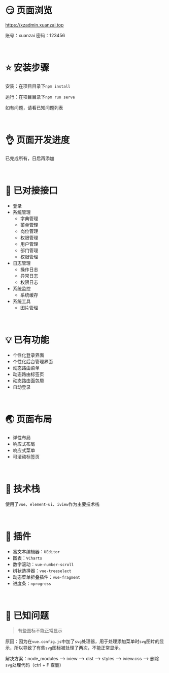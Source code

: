# :smirk: 页面浏览 

https://xzadmin.xuanzai.top

账号：xuanzai
密码：123456

<br/>

# :star: 安装步骤

安装：在项目目录下`npm install`

运行：在项目目录下`npm run serve`

如有问题，请看已知问题列表

<br/>

# :ok_hand: 页面开发进度

已完成所有，日后再添加

<br/>

# :muscle: 已对接接口

- 登录
- 系统管理
  - 字典管理
  - 菜单管理
  - 岗位管理
  - 权限管理
  - 用户管理
  - 部门管理
  - 权限管理
- 日志管理
  - 操作日志
  - 异常日志 
  - 权限日志
- 系统监控
  - 系统缓存
- 系统工具
  - 图片管理

<br/>

# :bulb: 已有功能

+ 个性化登录界面
+ 个性化后台管理界面
+ 动态路由菜单
+ 动态路由标签页
+ 动态路由面包屑
+ 自动登录

<br/>

# :earth_asia: 页面布局

+ 弹性布局
+ 响应式布局
+ 响应式菜单
+ 可滚动标签页

<br/>


# :sparkling_heart: 技术栈
使用了`vue`、`element-ui`、`iview`作为主要技术栈

<br/>

# :electric_plug: 插件

+ 富文本编辑器：`UEditor`
+ 图表：`VCharts`
+ 数字滚动：`vue-number-scroll`
+ 树状选择器：`vue-treeselect`
+ 动态菜单折叠插件：`vue-fragment`
+ 进度条：`nprogress`

<br/>

# :page_with_curl: 已知问题

> 有些图标不能正常显示

原因：因为在`vue.config.js`中加了`svg`处理器，用于处理添加菜单时`svg`图片的显示，所以导致了有些`svg`图标被处理了两次，不能正常显示。

解决方案：node_modules --> iview --> dist --> styles --> iview.css --> 删除`svg`处理代码（ctrl + F 查删）
